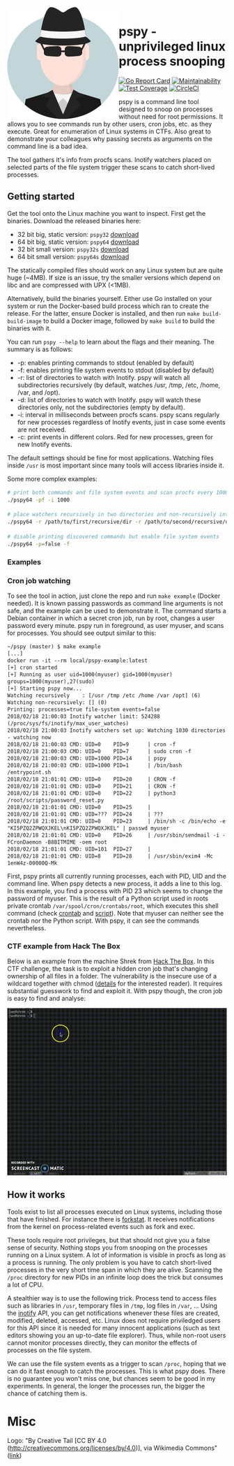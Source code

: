 <img src="images/logo.svg" align="left" />

# pspy - unprivileged linux process snooping

[![Go Report Card](https://goreportcard.com/badge/github.com/DominicBreuker/pspy)](https://goreportcard.com/report/github.com/DominicBreuker/pspy)
[![Maintainability](https://api.codeclimate.com/v1/badges/23328b2549a76aa11dd5/maintainability)](https://codeclimate.com/github/DominicBreuker/pspy/maintainability)
[![Test Coverage](https://api.codeclimate.com/v1/badges/23328b2549a76aa11dd5/test_coverage)](https://codeclimate.com/github/DominicBreuker/pspy/test_coverage)
[![CircleCI](https://circleci.com/gh/DominicBreuker/pspy.svg?style=svg)](https://circleci.com/gh/DominicBreuker/pspy)

pspy is a command line tool designed to snoop on processes without need for root permissions.
It allows you to see commands run by other users, cron jobs, etc. as they execute.
Great for enumeration of Linux systems in CTFs.
Also great to demonstrate your colleagues why passing secrets as arguments on the command line is a bad idea.

The tool gathers it's info from procfs scans.
Inotify watchers placed on selected parts of the file system trigger these scans to catch short-lived processes.

## Getting started

Get the tool onto the Linux machine you want to inspect.
First get the binaries. Download the released binaries here:
- 32 bit big, static version: `pspy32` [download](https://github.com/DominicBreuker/pspy/releases/download/v1.0.0/pspy32)
- 64 bit big, static version: `pspy64` [download](https://github.com/DominicBreuker/pspy/releases/download/v1.0.0/pspy64)
- 32 bit small version: `pspy32s` [download](https://github.com/DominicBreuker/pspy/releases/download/v1.0.0/pspy32s)
- 64 bit small version: `pspy64s` [download](https://github.com/DominicBreuker/pspy/releases/download/v1.0.0/pspy64s)

The statically compiled files should work on any Linux system but are quite huge (~4MB).
If size is an issue, try the smaller versions which depend on libc and are compressed with UPX (<1MB).

Alternatively, build the binaries yourself.
Either use Go installed on your system or run the Docker-based build process which ran to create the release.
For the latter, ensure Docker is installed, and then run `make build-build-image` to build a Docker image, followed by `make build` to build the binaries with it.

You can run `pspy --help` to learn about the flags and their meaning.
The summary is as follows:
- -p: enables printing commands to stdout (enabled by default)
- -f: enables printing file system events to stdout (disabled by default)
- -r: list of directories to watch with Inotify. pspy will watch all subdirectories recursively (by default, watches /usr, /tmp, /etc, /home, /var, and /opt).
- -d: list of directories to watch with Inotify. pspy will watch these directories only, not the subdirectories (empty by default).
- -i: interval in milliseconds between procfs scans. pspy scans regularly for new processes regardless of Inotify events, just in case some events are not received.
- -c: print events in different colors. Red for new processes, green for new Inotify events.

The default settings should be fine for most applications.
Watching files inside `/usr` is most important since many tools will access libraries inside it.

Some more complex examples:

```bash
# print both commands and file system events and scan procfs every 1000 ms (=1sec)
./pspy64 -pf -i 1000 

# place watchers recursively in two directories and non-recursively into a third
./pspy64 -r /path/to/first/recursive/dir -r /path/to/second/recursive/dir -d /path/to/the/non-recursive/dir

# disable printing discovered commands but enable file system events
./pspy64 -p=false -f
```

### Examples

### Cron job watching

To see the tool in action, just clone the repo and run `make example` (Docker needed).
It is known passing passwords as command line arguments is not safe, and the example can be used to demonstrate it.
The command starts a Debian container in which a secret cron job, run by root, changes a user password every minute.
pspy run in foreground, as user myuser, and scans for processes.
You should see output similar to this:

```console
~/pspy (master) $ make example
[...]
docker run -it --rm local/pspy-example:latest
[+] cron started
[+] Running as user uid=1000(myuser) gid=1000(myuser) groups=1000(myuser),27(sudo)
[+] Starting pspy now...
Watching recursively    : [/usr /tmp /etc /home /var /opt] (6)
Watching non-recursively: [] (0)
Printing: processes=true file-system events=false
2018/02/18 21:00:03 Inotify watcher limit: 524288 (/proc/sys/fs/inotify/max_user_watches)
2018/02/18 21:00:03 Inotify watchers set up: Watching 1030 directories - watching now
2018/02/18 21:00:03 CMD: UID=0    PID=9      | cron -f
2018/02/18 21:00:03 CMD: UID=0    PID=7      | sudo cron -f
2018/02/18 21:00:03 CMD: UID=1000 PID=14     | pspy
2018/02/18 21:00:03 CMD: UID=1000 PID=1      | /bin/bash /entrypoint.sh
2018/02/18 21:01:01 CMD: UID=0    PID=20     | CRON -f
2018/02/18 21:01:01 CMD: UID=0    PID=21     | CRON -f
2018/02/18 21:01:01 CMD: UID=0    PID=22     | python3 /root/scripts/password_reset.py
2018/02/18 21:01:01 CMD: UID=0    PID=25     |
2018/02/18 21:01:01 CMD: UID=???  PID=24     | ???
2018/02/18 21:01:01 CMD: UID=0    PID=23     | /bin/sh -c /bin/echo -e "KI5PZQ2ZPWQXJKEL\nKI5PZQ2ZPWQXJKEL" | passwd myuser
2018/02/18 21:01:01 CMD: UID=0    PID=26     | /usr/sbin/sendmail -i -FCronDaemon -B8BITMIME -oem root
2018/02/18 21:01:01 CMD: UID=101  PID=27     |
2018/02/18 21:01:01 CMD: UID=8    PID=28     | /usr/sbin/exim4 -Mc 1enW4z-00000Q-Mk
```

First, pspy prints all currently running processes, each with PID, UID and the command line.
When pspy detects a new process, it adds a line to this log.
In this example, you find a process with PID 23 which seems to change the password of myuser.
This is the result of a Python script used in roots private crontab `/var/spool/cron/crontabs/root`, which executes this shell command (check [crontab](docker/var/spool/cron/crontabs/root) and [script](docker/root/scripts/password_reset.py)).
Note that myuser can neither see the crontab nor the Python script.
With pspy, it can see the commands nevertheless.

### CTF example from Hack The Box

Below is an example from the machine Shrek from [Hack The Box](https://www.hackthebox.eu/).
In this CTF challenge, the task is to exploit a hidden cron job that's changing ownership of all files in a folder.
The vulnerability is the insecure use of a wildcard together with chmod ([details](https://www.defensecode.com/public/DefenseCode_Unix_WildCards_Gone_Wild.txt) for the interested reader).
It requires substantial guesswork to find and exploit it.
With pspy though, the cron job is easy to find and analyse:

![animated demo gif](images/demo.gif)

## How it works

Tools exist to list all processes executed on Linux systems, including those that have finished.
For instance there is [forkstat](http://smackerelofopinion.blogspot.de/2014/03/forkstat-new-tool-to-trace-process.html).
It receives notifications from the kernel on process-related events such as fork and exec.

These tools require root privileges, but that should not give you a false sense of security.
Nothing stops you from snooping on the processes running on a Linux system.
A lot of information is visible in procfs as long as a process is running.
The only problem is you have to catch short-lived processes in the very short time span in which they are alive.
Scanning the `/proc` directory for new PIDs in an infinite loop does the trick but consumes a lot of CPU.

A stealthier way is to use the following trick.
Process tend to access files such as libraries in `/usr`, temporary files in `/tmp`, log files in `/var`, ...
Using the [inotify](http://man7.org/linux/man-pages/man7/inotify.7.html) API, you can get notifications whenever these files are created, modified, deleted, accessed, etc.
Linux does not require priviledged users for this API since it is needed for many innocent applications (such as text editors showing you an up-to-date file explorer).
Thus, while non-root users cannot monitor processes directly, they can monitor the effects of processes on the file system.

We can use the file system events as a trigger to scan `/proc`, hoping that we can do it fast enough to catch the processes.
This is what pspy does.
There is no guarantee you won't miss one, but chances seem to be good in my experiments.
In general, the longer the processes run, the bigger the chance of catching them is.

# Misc

Logo: "By Creative Tail [CC BY 4.0 (http://creativecommons.org/licenses/by/4.0)], via Wikimedia Commons" ([link](https://commons.wikimedia.org/wiki/File%3ACreative-Tail-People-spy.svg))
